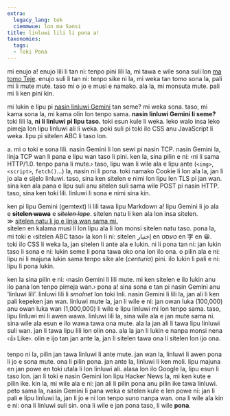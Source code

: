 ```yaml
---
extra:
  legacy_lang: tok
  ciemmwue: lon ma Sansi
title: linluwi lili li pona a!
taxonomies:
  tags:
  - Toki Pona
---
```


mi enujo a! enujo lili li tan ni: tenpo pini lili la, mi tawa e wile sona suli
lon [ma tomo Teje](https://en.wikipedia.org/wiki/Taiyuan).
enujo suli li tan ni:
tenpo sike ni la, mi weka tan tomo sona la, pali mi li mute mute.
taso mi o jo e musi e namako. ala la, mi monsuta mute. pali mi li ken pini kin.

mi lukin e lipu pi [nasin linluwi Gemini](https://geminiprotocol.net/) tan seme?
mi weka sona.
taso, mi kama sona la, mi kama olin lon tenpo sama.
**nasin linluwi Gemini li seme?**
toki lili la, **ni li linluwi pi lipu taso.**
toki esun kule li weka.
leko walo insa leko pimeja lon lipu linluwi ali li weka.
poki suli pi toki ilo CSS anu JavaScript li weka.
lipu pi sitelen ABC li taso lon.

<!--more-->

a. mi o toki e sona lili.
nasin Gemini li lon sewi pi nasin TCP.
nasin Gemini la, linja TCP wan li pana e lipu wan taso li pini.
ken la, sina pilin e ni: ‹ni li sama HTTP/1.0. tenpo pana li mute.›
taso, lipu wan li wile ala e lipu ante (`<img>`, `<script>`, `fetch()`...)
la, nasin ni li pona.
toki namako Cookie li lon ala la, jan li jo ala e sijelo linluwi.
taso, sina ken sitelen e nimi lon lipu len TLS pi jan wan.
sina ken ala pana e lipu suli anu sitelen suli sama wile POST pi nasin HTTP.
taso, sina ken toki lili.
linluwi li sona e nimi sina kin.

ken pi lipu Gemini (gemtext) li lili tawa lipu Markdown a!
lipu Gemini li jo ala e ~~**sitelen wawa**~~ e ~~*sitelen lape*~~.
sitelen natu li ken ala lon insa sitelen.
<br>≫ [sitelen natu li jo e linja wan sama mi.][sinapowe]<br>
sitelen en kalama musi li lon lipu ala li lon monsi sitelen natu taso.
pona la, mi toki e ‹sitelen ABC taso› la kon li ni:
sitelen <span lang=ar>إختبار</span> en <span lang=yid>טעסט</span>
en <span lang=cmn>字</span> en <span lang=mis>😀</span>.
toki ilo CSS li weka la, jan sitelen li ante ala e lukin.
ni li pona tan ni: jan lukin taso li sona e ni: lukin seme li pona tawa oko ona lon ilo ona.
o pilin ala e ni: lipu ni li majuna lukin sama <abbr>tenpo sike ale</abbr> (*centuria*) pini.
ilo lukin li pali e ni: lipu li pona lukin.

ken la sina pilin e ni: ‹nasin Gemini li lili mute. mi ken sitelen e ilo lukin anu ilo pana lon tenpo pimeja wan.›
pona a! sina sona e tan pi nasin Gemini anu ‘linluwi lili’.
linluwi lili li *smolnet* lon toki Inli.
nasin Gemini li lili la, jan ali li ken pali kepeken jan wan.
linluwi mute la, jan li wile e ni:
jan <abbr>owan luka</abbr> (100,000) anu <abbr>owan luka wan</abbr> (1,000,000) li wile e lipu linluwi mi lon tenpo sama.
taso, lipu linluwi mi li awen wawa.
linluwi lili la, sina wile ala e jan mute sama ni.
sina wile ala esun e ilo wawa tawa ona mute.
ala la jan ali li tawa lipu linluwi suli wan.
jan li tawa lipu lili lon olin ona.
ala la jan li lukin e nanpa monsi nena ‹👍 Like›.
olin e ijo tan jan ante la, jan li sitelen tawa ona li sitelen lon ijo ona.

tenpo ni la, pilin jan tawa linluwi li ante mute.
jan wan la, linluwi li awen pona li jo e sona mute. ona li pilin pona.
jan ante la, linluwi li ken moli.
lipu majuna en jan powe en toki utala li lon linluwi ali.
alasa lon ilo Google la, lipu esun li taso lon.
jan li toki e nasin Gemini lon lipu Hacker News la, mi ken kute e pilin ike.
kin la, mi wile ala e ni: jan ali li pilin pona anu pilin ike tawa linluwi.
peto sama la, nasin Gemini li pana weka e sitelen kule e len powe ni:
jan li pali e lipu linluwi la, jan li jo e ni lon tenpo suno nanpa wan.
ona li wile ala kin e ni: ona li linluwi suli sin.
ona li wile e jan pona taso, li wile **pona**.

[sinapowe]: https://youtu.be/dQw4w9WgXcQ

